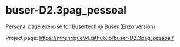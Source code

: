 # buser-D2.3pag_pessoal
Personal page exercise for Busertech @ Buser (Enzo version)

Project page:
https://mhenrique94.github.io/buser-D2.3pag_pessoal/
